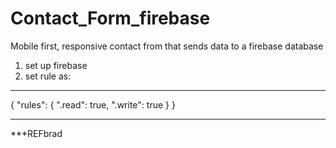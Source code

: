 # Contact_Form_firebase

Mobile first, responsive contact from that sends data to a firebase database
1. set up firebase
2.  set rule as:
_____________________________________________________
{
  "rules": {
    ".read": true,
    ".write": true
  }
}
___________________________________________________________


***REFbrad
